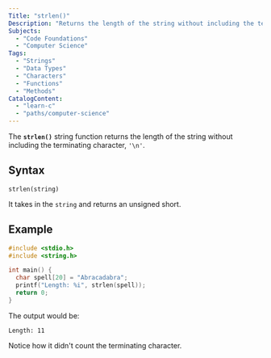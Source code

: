 ```yaml
---
Title: "strlen()"
Description: "Returns the length of the string without including the terminating character."
Subjects:
  - "Code Foundations"
  - "Computer Science"
Tags:
  - "Strings"
  - "Data Types"
  - "Characters"
  - "Functions"
  - "Methods"
CatalogContent:
  - "learn-c"
  - "paths/computer-science"
---
```


The **`strlen()`** string function returns the length of the string without including the terminating character, `'\n'`.

## Syntax

```pseudo
strlen(string)
```

It takes in the `string` and returns an unsigned short.

## Example

```c
#include <stdio.h>
#include <string.h>

int main() {
  char spell[20] = "Abracadabra";
  printf("Length: %i", strlen(spell));
  return 0;
}
```

The output would be:

```shell
Length: 11
```

Notice how it didn't count the terminating character.
